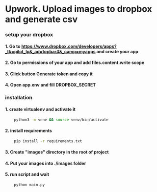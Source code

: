 # Upwork. Upload images to dropbox and generate csv

### setup your dropbox

#### 1. Go to https://www.dropbox.com/developers/apps?_tk=pilot_lp&_ad=topbar4&_camp=myapps and create your app
#### 2. Go to permissions of your app and add files.content.write scope
#### 3. Click button Generate token and copy it
#### 4. Open app.env and fill DROPBOX_SECRET

### installation

#### 1. create virtualenv and activate it
```bash
    python3 -m venv && source venv/bin/activate
```
#### 2. install requirements
```bash
    pip install -r requirements.txt
```
#### 3. Create "images" directory in the root of project
#### 4. Put your images into ./images folder
#### 5. run script and wait
```bash
    python main.py
```
